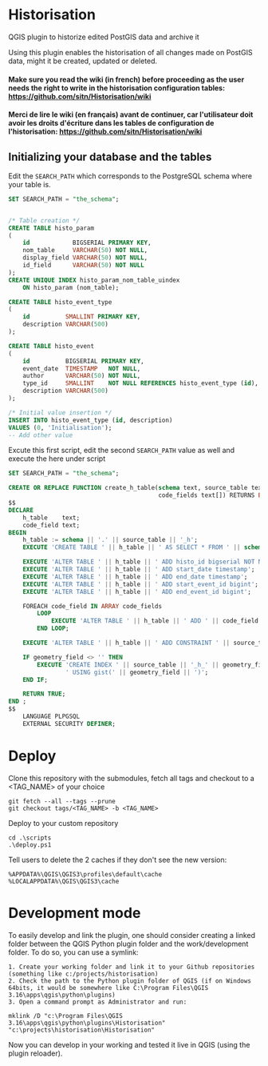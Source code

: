 # Historisation

QGIS plugin to historize edited PostGIS data and archive it

Using this plugin enables the historisation of all changes made on PostGIS data,
might it be created, updated or deleted.

#### Make sure you read the wiki (in french) before proceeding as the user needs the right to write in the historisation configuration tables: https://github.com/sitn/Historisation/wiki
#### Merci de lire le wiki (en français) avant de continuer, car l'utilisateur doit avoir les droits d'écriture dans les tables de configuration de l'historisation: https://github.com/sitn/Historisation/wiki

## Initializing your database and the tables

Edit the `SEARCH_PATH` which corresponds to the PostgreSQL schema
where your table is.

```sql
SET SEARCH_PATH = "the_schema";


/* Table creation */
CREATE TABLE histo_param
(
    id            BIGSERIAL PRIMARY KEY,
    nom_table     VARCHAR(50) NOT NULL,
    display_field VARCHAR(50) NOT NULL,
    id_field      VARCHAR(50) NOT NULL
);
CREATE UNIQUE INDEX histo_param_nom_table_uindex
    ON histo_param (nom_table);

CREATE TABLE histo_event_type
(
    id          SMALLINT PRIMARY KEY,
    description VARCHAR(500)
);

CREATE TABLE histo_event
(
    id          BIGSERIAL PRIMARY KEY,
    event_date  TIMESTAMP   NOT NULL,
    author      VARCHAR(50) NOT NULL,
    type_id     SMALLINT    NOT NULL REFERENCES histo_event_type (id),
    description VARCHAR(500)
);

/* Initial value insertion */
INSERT INTO histo_event_type (id, description)
VALUES (0, 'Initialisation');
-- Add other value
```

Excute this first script, edit the second `SEARCH_PATH` value as well
and execute the here under script

```sql
SET SEARCH_PATH = "the_schema";

CREATE OR REPLACE FUNCTION create_h_table(schema text, source_table text, geometry_field text,
                                          code_fields text[]) RETURNS BOOLEAN AS
$$
DECLARE
    h_table    text;
    code_field text;
BEGIN
    h_table := schema || '.' || source_table || '_h';
    EXECUTE 'CREATE TABLE ' || h_table || ' AS SELECT * FROM ' || schema || '.' || source_table;

    EXECUTE 'ALTER TABLE ' || h_table || ' ADD histo_id bigserial NOT NULL';
    EXECUTE 'ALTER TABLE ' || h_table || ' ADD start_date timestamp';
    EXECUTE 'ALTER TABLE ' || h_table || ' ADD end_date timestamp';
    EXECUTE 'ALTER TABLE ' || h_table || ' ADD start_event_id bigint';
    EXECUTE 'ALTER TABLE ' || h_table || ' ADD end_event_id bigint';

    FOREACH code_field IN ARRAY code_fields
        LOOP
            EXECUTE 'ALTER TABLE ' || h_table || ' ADD ' || code_field || '_desc varchar(100)';
        END LOOP;

    EXECUTE 'ALTER TABLE ' || h_table || ' ADD CONSTRAINT ' || source_table || '_h_pk PRIMARY KEY(histo_id)';

    IF geometry_field <> '' THEN
        EXECUTE 'CREATE INDEX ' || source_table || '_h_' || geometry_field || ' ON ' || h_table ||
                ' USING gist(' || geometry_field || ')';
    END IF;

    RETURN TRUE;
END ;
$$
    LANGUAGE PLPGSQL
    EXTERNAL SECURITY DEFINER;
```

# Deploy

Clone this repository with the submodules, fetch all tags and checkout to a <TAG_NAME> of your choice

```
git fetch --all --tags --prune
git checkout tags/<TAG_NAME> -b <TAG_NAME>
```

Deploy to your custom repository

```
cd .\scripts
.\deploy.ps1
```

Tell users to delete the 2 caches if they don't see the new version:

`%APPDATA%\QGIS\QGIS3\profiles\default\cache`
`%LOCALAPPDATA%\QGIS\QGIS3\cache`

# Development mode

To easily develop and link the plugin, one should consider creating a linked folder between the QGIS Python plugin folder and the work/development folder. To do so, you can use a symlink:

    1. Create your working folder and link it to your Github repositories (something like c:/projects/historisation)
    2. Check the path to the Python plugin folder of QGIS (if on Windows 64bits, it would be somewhere like C:\Program Files\QGIS 3.16\apps\qgis\python\plugins)
    3. Open a command prompt as Administrator and run:

    mklink /D "c:\Program Files\QGIS 3.16\apps\qgis\python\plugins\Historisation" "c:\projects\historisation\Historisation"

Now you can develop in your working and tested it live in QGIS (using the plugin reloader).

